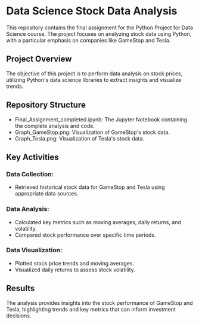 # Data Science Stock Data Analysis
This repository contains the final assignment for the Python Project for Data Science course. The project focuses on analyzing stock data using Python, with a particular emphasis on companies like GameStop and Tesla.

## Project Overview
The objective of this project is to perform data analysis on stock prices, utilizing Python's data science libraries to extract insights and visualize trends.

## Repository Structure
- Final_Assignment_completed.ipynb: The Jupyter Notebook containing the complete analysis and code.
- Graph_GameStop.png: Visualization of GameStop's stock data.
- Graph_Tesla.png: Visualization of Tesla's stock data.

## Key Activities
### Data Collection:
- Retrieved historical stock data for GameStop and Tesla using appropriate data sources.

### Data Analysis:
- Calculated key metrics such as moving averages, daily returns, and volatility.
- Compared stock performance over specific time periods.

### Data Visualization:
- Plotted stock price trends and moving averages.
- Visualized daily returns to assess stock volatility.

## Results
The analysis provides insights into the stock performance of GameStop and Tesla, highlighting trends and key metrics that can inform investment decisions.
